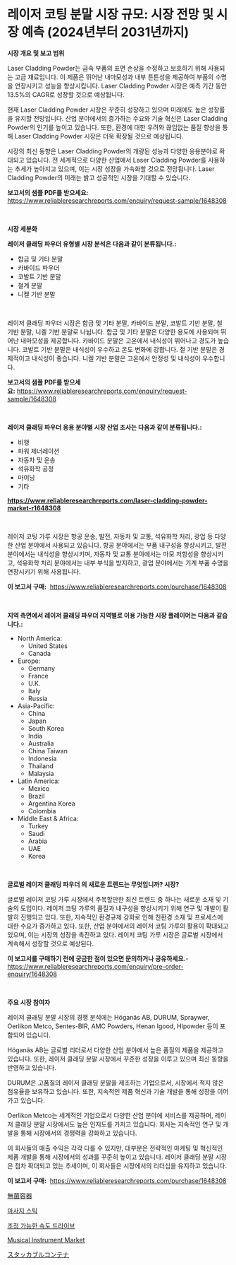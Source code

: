 <p><h1>레이저 코팅 분말 시장 규모: 시장 전망 및 시장 예측 (2024년부터 2031년까지)</h1></p><p><strong>시장 개요 및 보고 범위</strong></p>
<p><p>Laser Cladding Powder는 금속 부품의 표면 손상을 수정하고 보호하기 위해 사용되는 고급 재료입니다. 이 제품은 뛰어난 내마모성과 내부 튼튼성을 제공하여 부품의 수명을 연장시키고 성능을 향상시킵니다. Laser Cladding Powder 시장은 예측 기간 동안 13.5%의 CAGR로 성장할 것으로 예상됩니다.</p><p>현재 Laser Cladding Powder 시장은 꾸준히 성장하고 있으며 미래에도 높은 성장률을 유지할 전망입니다. 산업 분야에서의 증가하는 수요와 기술 혁신은 Laser Cladding Powder의 인기를 높이고 있습니다. 또한, 환경에 대한 우려와 끊임없는 품질 향상을 통해 Laser Cladding Powder 시장은 더욱 확장될 것으로 예상됩니다.</p><p>시장의 최신 동향은 Laser Cladding Powder의 개량된 성능과 다양한 응용분야로 확대되고 있습니다. 전 세계적으로 다양한 산업에서 Laser Cladding Powder를 사용하는 추세가 높아지고 있으며, 이는 시장 성장을 가속화할 것으로 전망됩니다. Laser Cladding Powder의 미래는 밝고 성공적인 시장을 기대할 수 있습니다.</p></p>
<p><strong>보고서의 샘플 PDF를 받으세요:</strong> <a href="https://www.reliableresearchreports.com/enquiry/request-sample/1648308">https://www.reliableresearchreports.com/enquiry/request-sample/1648308</a></p>
<p>&nbsp;</p>
<p><strong>시장 세분화</strong></p>
<p><strong>레이저 클래딩 파우더 유형별 시장 분석은 다음과 같이 분류됩니다.:</strong></p>
<p><ul><li>합금 및 기타 분말</li><li>카바이드 파우더</li><li>코발트 기반 분말</li><li>철계 분말</li><li>니켈 기반 분말</li></ul></p>
<p>&nbsp;</p>
<p><p>레이저 클래딩 파우더 시장은 합금 및 기타 분말, 카바이드 분말, 코발트 기반 분말, 철 기반 분말, 니켈 기반 분말로 나뉩니다. 합금 및 기타 분말은 다양한 용도에 사용되며 뛰어난 내마모성을 제공합니다. 카바이드 분말은 고온에서 내식성이 뛰어나고 경도가 높습니다. 코발트 기반 분말은 내식성이 우수하고 온도 변화에 강합니다. 철 기반 분말은 경제적이고 내식성이 좋습니다. 니켈 기반 분말은 고온에서 안정성 및 내식성이 우수합니다.</p></p>
<p><strong>보고서의 샘플 PDF를 받으세요:</strong>&nbsp;<a href="https://www.reliableresearchreports.com/enquiry/request-sample/1648308">https://www.reliableresearchreports.com/enquiry/request-sample/1648308</a></p>
<p>&nbsp;</p>
<p><strong> 레이저 클래딩 파우더 응용 분야별 시장 산업 조사는 다음과 같이 분류됩니다.:</strong></p>
<p><ul><li>비행</li><li>파워 제너레이션</li><li>자동차 및 운송</li><li>석유화학 공정</li><li>마이닝</li><li>기타</li></ul></p>
<p><strong><a href="https://www.reliableresearchreports.com/laser-cladding-powder-market-r1648308">https://www.reliableresearchreports.com/laser-cladding-powder-market-r1648308</a></strong></p>
<p>&nbsp;</p>
<p><p>레이저 코팅 가루 시장은 항공 운송, 발전, 자동차 및 교통, 석유화학 처리, 광업 등 다양한 산업 분야에서 사용되고 있습니다. 항공 분야에서는 부품 내구성을 향상시키고, 발전 분야에서는 내식성을 향상시키며, 자동차 및 교통 분야에서는 마모 저항성을 향상시키고, 석유화학 처리 분야에서는 내부 부식을 방지하고, 광업 분야에서는 기계 부품 수명을 연장시키기 위해 사용됩니다.</p></p>
<p><strong>이 보고서 구매:</strong>&nbsp; <a href="https://www.reliableresearchreports.com/purchase/1648308">https://www.reliableresearchreports.com/purchase/1648308</a></p>
<p>&nbsp;</p>
<p><strong>지역 측면에서 레이저 클래딩 파우더 지역별로 이용 가능한 시장 플레이어는 다음과 같습니다.:</strong></p>
<p><ul>
    <li>
        North America:
        <ul>
            <li>United States</li>
            <li>Canada</li>
        </ul>
    </li>
    <li>
        Europe:
        <ul>
            <li>Germany</li>
            <li>France</li>
            <li>U.K.</li>
            <li>Italy</li>
            <li>Russia</li>
        </ul>
    </li>
    <li>
        Asia-Pacific:
        <ul>
            <li>China</li>
            <li>Japan</li>
            <li>South Korea</li>
            <li>India</li>
            <li>Australia</li>
            <li>China Taiwan</li>
            <li>Indonesia</li>
            <li>Thailand</li>
            <li>Malaysia</li>
        </ul>
    </li>
    <li>
        Latin America:
        <ul>
            <li>Mexico</li>
            <li>Brazil</li>
            <li>Argentina Korea</li>
            <li>Colombia</li>
        </ul>
    </li>
    <li>
        Middle East & Africa:
        <ul>
            <li>Turkey</li>
            <li>Saudi</li>
            <li>Arabia</li>
            <li>UAE</li>
            <li>Korea</li>
        </ul>
    </li>
    </ul></p>
<p>&nbsp;</p>
<p><strong>글로벌 레이저 클래딩 파우더 의 새로운 트렌드는 무엇입니까? 시장?</strong></p>
<p><p>글로벌 레이저 코팅 가루 시장에서 주목할만한 최신 트렌드 중 하나는 새로운 소재 및 기술의 도입이다. 레이저 코팅 가루의 품질과 내구성을 향상시키기 위해 연구 및 개발이 활발히 진행되고 있다. 또한, 지속적인 환경규제 강화로 인해 친환경 소재 및 프로세스에 대한 수요가 증가하고 있다. 또한, 산업 분야에서의 레이저 코팅 가루의 활용이 확대되고 있으며, 이는 시장의 성장을 촉진하고 있다. 레이저 코팅 가루 시장은 글로벌 시장에서 계속해서 성장할 것으로 예상된다.</p></p>
<p><strong>이 보고서를 구매하기 전에 궁금한 점이 있으면 문의하거나 공유하세요.</strong>- <a href="https://www.reliableresearchreports.com/enquiry/pre-order-enquiry/1648308">https://www.reliableresearchreports.com/enquiry/pre-order-enquiry/1648308</a></p>
<p>&nbsp;</p>
<p><strong>주요 시장 참여자</strong></p>
<p><p>레이저 클래딩 분말 시장의 경쟁 분석에는 Höganäs AB, DURUM, Spraywer, Oerlikon Metco, Sentes-BIR, AMC Powders, Henan Igood, Hlpowder 등이 포함되어 있습니다. </p><p>Höganäs AB는 글로벌 리더로서 다양한 산업 분야에서 높은 품질의 제품을 제공하고 있습니다. 또한, 레이저 클래딩 분말 시장에서 꾸준한 성장을 이루고 있으며 최신 동향을 반영하고 있습니다.</p><p>DURUM은 고품질의 레이저 클래딩 분말을 제조하는 기업으로서, 시장에서 적지 않은 점유율을 보유하고 있습니다. 또한, 지속적인 제품 혁신과 기술 개발을 통해 성장을 이어가고 있습니다.</p><p>Oerlikon Metco는 세계적인 기업으로서 다양한 산업 분야에 서비스를 제공하며, 레이저 클래딩 분말 시장에서도 높은 인지도를 가지고 있습니다. 회사는 지속적인 연구 및 개발을 통해 시장에서의 경쟁력을 강화하고 있습니다.</p><p>이 회사들의 매출 수익은 각각 다를 수 있지만, 대부분은 전략적인 마케팅 및 혁신적인 제품 개발을 통해 시장에서의 성과를 꾸준히 높이고 있습니다. 레이저 클래딩 분말 시장은 점차 확대되고 있는 추세이며, 이 회사들은 시장에서의 리더십을 유지하고 있습니다.</p></p>
<p><strong>이 보고서 구매:</strong>&nbsp;&nbsp;<a href="https://www.reliableresearchreports.com/purchase/1648308">https://www.reliableresearchreports.com/purchase/1648308</a></p>
<p><p><a href="https://github.com/ppmazlotr77499/Market-Research-Report-List-1/blob/main/977806030754.md">無菌容器</a></p><p><a href="https://github.com/Skyleitney456456/Market-Research-Report-List-1/blob/main/849164728147.md">마사지 스틱</a></p><p><a href="https://medium.com/@joeyjohns20/%EC%A1%B0%EC%A0%88-%EA%B0%80%EB%8A%A5%ED%95%9C-%EC%86%8D%EB%8F%84-%EA%B5%AC%EB%8F%99-%EC%9E%A5%EC%B9%98-%EC%8B%9C%EC%9E%A5-%EC%8B%9C%EC%9E%A5-cagr-%EC%8B%9C%EC%9E%A5-%EB%8F%99%ED%96%A5-%EB%B0%8F-%EC%84%B1%EC%9E%A5-%EC%A0%84%EB%9E%B5%EC%97%90-%EB%8C%80%ED%95%9C-%ED%86%B5%EC%B0%B0%EB%A0%A5-8b527da09622">조정 가능한 속도 드라이브</a></p><p><a href="https://www.linkedin.com/pulse/musical-instrument-market-analysis-sze-forecasted-period-cfhjf?trackingId=9slo9DRCnjZzvhlaX7oq2g%3D%3D">Musical Instrument Market</a></p><p><a href="https://github.com/joaejkdzgyljvo6/Market-Research-Report-List-1/blob/main/533705930755.md">スタッカブルコンテナ</a></p></p>